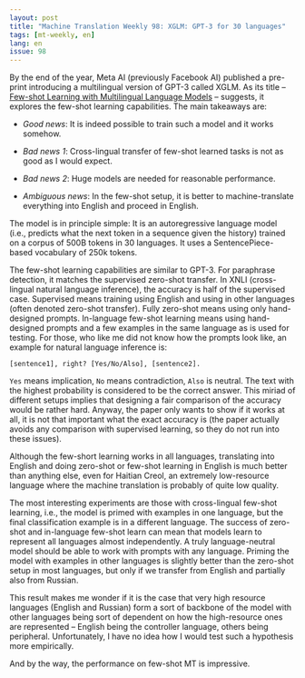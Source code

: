 ```yaml
---
layout: post
title: "Machine Translation Weekly 98: XGLM: GPT-3 for 30 languages"
tags: [mt-weekly, en]
lang: en
issue: 98
---
```


By the end of the year, Meta AI (previously Facebook AI) published a pre-print
introducing a multilingual version of GPT-3 called XGLM. As its title –
[Few-shot Learning with Multilingual Language
Models](https://arxiv.org/abs/2112.10668) – suggests, it explores the few-shot
learning capabilities. The main takeaways are:

* _Good news_: It is indeed possible to train such a model and it works somehow.

* _Bad news 1_: Cross-lingual transfer of few-shot learned tasks is not as good
  as I would expect.

* _Bad news 2_: Huge models are needed for reasonable performance.

* _Ambiguous news_: In the few-shot setup, it is better to machine-translate
  everything into English and proceed in English.

The model is in principle simple: It is an autoregressive language model (i.e.,
predicts what the next token in a sequence given the history) trained on a
corpus of 500B tokens in 30 languages. It uses a SentencePiece-based vocabulary
of 250k tokens.

The few-shot learning capabilities are similar to GPT-3. For paraphrase
detection, it matches the supervised zero-shot transfer. In XNLI (cross-lingual
natural language inference), the accuracy is half of the supervised case.
Supervised means training using English and using in other languages (often
denoted zero-shot transfer). Fully zero-shot means using only hand-designed
prompts. In-language few-shot learning means using hand-designed prompts and a
few examples in the same language as is used for testing. For those, who like
me did not know how the prompts look like, an example for natural language
inference is:

```[sentence1], right? [Yes/No/Also], [sentence2].```

`Yes` means implication, `No` means contradiction, `Also` is neutral. The text
with the highest probability is considered to be the correct answer. This
miriad of different setups implies that designing a fair comparison of the
accuracy would be rather hard. Anyway, the paper only wants to show if it works
at all, it is not that important what the exact accuracy is (the paper actually
avoids any comparison with supervised learning, so they do not run into these
issues).

Although the few-short learning works in all languages, translating into
English and doing zero-shot or few-shot learning in English is much better than
anything else, even for Haitian Creol, an extremely low-resource language where
the machine translation is probably of quite low quality.

The most interesting experiments are those with cross-lingual few-shot
learning, i.e., the model is primed with examples in one language, but the
final classification example is in a different language. The success of
zero-shot and in-language few-shot learn can mean that models learn to
represent all languages almost independently. A truly language-neutral model
should be able to work with prompts with any language. Priming the model with
examples in other languages is slightly better than the zero-shot setup in most
languages, but only if we transfer from English and partially also from
Russian.

This result makes me wonder if it is the case that very high resource languages
(English and Russian) form a sort of backbone of the model with other languages
being sort of dependent on how the high-resource ones are represented – English
being the controller language, others being peripheral. Unfortunately, I have
no idea how I would test such a hypothesis more empirically.

And by the way, the performance on few-shot MT is impressive.
